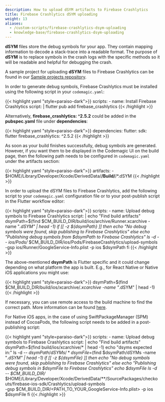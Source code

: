 ```yaml
---
description: How to upload dSYM artifacts to Firebase Crashlytics
title: Firebase Crashlytics dSYM uploading
weight: 13
aliases:
  - /custom-scripts/firebase-crashlytics-dsym-uploading
  - knowledge-base/firebase-crashlytics-dsym-uploading
---
```


**dSYM** files store the debug symbols for your app. They contain mapping information to decode a stack-trace into a readable format. The purpose of **dSYM** is to replace symbols in the crash logs with the specific methods so it will be readable and helpful for debugging the crash. 

A sample project for uploading **dSYM** files to Firebase Crashlytics can be found in our [Sample projects repository](https://github.com/codemagic-ci-cd/codemagic-sample-projects/tree/main/integrations/firebase_crashlytics_demo_project).

In order to generate debug symbols, Firebase Crashlytics must be installed using the following script in your `codemagic.yaml`:

{{< highlight yaml "style=paraiso-dark">}}
  scripts:
    - name: Install Firebase Crashlytics
      script: | 
        flutter pub add firebase_crashlytics
{{< /highlight >}}


Alternatively, **firebase_crashlytics: ^2.5.2** could be added in the **pubspec.yaml** file under **dependencies**:

{{< highlight yaml "style=paraiso-dark">}}
dependencies:
  flutter:
    sdk: flutter
  firebase_crashlytics: ^2.5.2
{{< /highlight >}}


As soon as your build finishes successfully, debug symbols are generated. However, if you want them to be displayed in the Codemagic UI on the build page, then the following path needs to be configured in `codemagic.yaml` under the artifacts section:

{{< highlight yaml "style=paraiso-dark">}}
  artifacts:
    - $HOME/Library/Developer/Xcode/DerivedData/**/Build/**/*.dSYM
{{< /highlight >}}

In order to upload the dSYM files to Firebase Crashlytics, add the following script to your `codemagic.yaml` configuration file or to your post-publish script in the Flutter workflow editor: 

{{< highlight yaml "style=paraiso-dark">}}
  scripts:
    - name: Upload debug symbols to Firebase Crashlytics
      script: | 
        echo "Find build artifacts"
        dsymPath=$(find $CM_BUILD_DIR/build/ios/archive/Runner.xcarchive -name "*.dSYM" | head -1)
        if [[ -z ${dsymPath} ]]
        then
          echo "No debug symbols were found, skip publishing to Firebase Crashlytics"
        else
          echo "Publishing debug symbols from $dsymPath to Firebase Crashlytics"
          ls -d -- ios/Pods/*
          $CM_BUILD_DIR/ios/Pods/FirebaseCrashlytics/upload-symbols \
            -gsp ios/Runner/GoogleService-Info.plist -p ios $dsymPath
        fi
{{< /highlight >}}
 
The above-mentioned **dsymPath** is Flutter specific and it could change depending on what platform the app is built. E.g., for React Native or Native iOS applications you might use:

{{< highlight yaml "style=paraiso-dark">}}
dsymPath=$(find $CM_BUILD_DIR/build/ios/xcarchive/*.xcarchive -name "*.dSYM" | head -1)
{{< /highlight >}}

If necessary, you can use remote access to the build machine to find the correct path. More information can be found [here](https://docs.codemagic.io/troubleshooting/accessing-builder-machine-via-ssh).

For Native iOS apps, in the case of using SwiftPackageManager (SPM) instead of CocoaPods, the following script needs to be added in a post-publishing script:

{{< highlight yaml "style=paraiso-dark">}}
  scripts:
    - name: Upload debug symbols to Firebase Crashlytics
      script: | 
        echo "Find build artifacts"
        dsymPath=$(find build/ios/xcarchive/* | head -1)
        echo "dsyms expected in:"
        ls -d -- $dsymPath/dSYMs/*
        dsymFile=$(find $dsymPath/dSYMs -name "*.dSYM" | head -1) 
        if [[ -z ${dsymFile} ]]
          then
            echo "No debug symbols were found, skip publishing to Firebase Crashlytics"
          else
            echo "Publishing debug symbols in $dsymFile to Firebase Crashlytics"
            echo $dsymFile
            ls -d -- $CM_BUILD_DIR/*
            $HOME/Library/Developer/Xcode/DerivedData/**/SourcePackages/checkouts/firebase-ios-sdk/Crashlytics/upload-symbols \
              -gsp $CM_BUILD_DIR/<PATH_TO_YOUR_GoogleService-Info.plist> -p ios $dsymFile
        fi
{{< /highlight >}}

